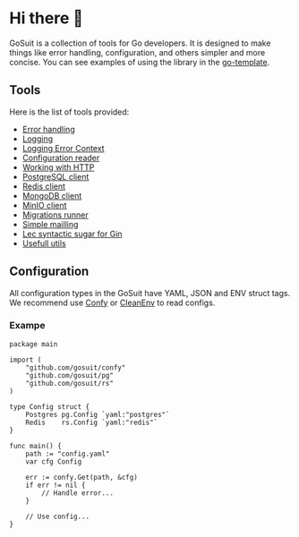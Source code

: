 # Hi there 👋

GoSuit is a collection of tools for Go developers. It is designed to make things like error handling, configuration, and others simpler and more concise. You can see examples of using the library in the <a href="https://github.com/nikitaSstepanov/go-template">go-template</a>.

## Tools

Here is the list of tools provided:

- <a href="https://github.com/gosuit/e">Error handling</a>
- <a href="https://github.com/gosuit/sl">Logging</a>
- <a href="https://github.com/gosuit/lec">Logging Error Context</a>
- <a href="https://github.com/gosuit/confy">Configuration reader</a>
- <a href="https://github.com/gosuit/httper">Working with HTTP</a>
- <a href="https://github.com/gosuit/pg">PostgreSQL client</a>
- <a href="https://github.com/gosuit/rs">Redis client</a>
- <a href="https://github.com/gosuit/mongo">MongoDB client</a>
- <a href="https://github.com/gosuit/minio">MinIO client</a>
- <a href="https://github.com/gosuit/migrate">Migrations runner</a>
- <a href="https://github.com/gosuit/mail">Simple mailling</a>
- <a href="https://github.com/gosuit/gins">Lec syntactic sugar for Gin</a>
- <a href="https://github.com/gosuit/utils">Usefull utils</a>

## Configuration

All configuration types in the GoSuit have YAML, JSON and ENV struct tags. We recommend use <a href="https://github.com/gosuit/confy">Confy</a> or <a href="https://github.com/ilyakaznacheev/cleanenv">CleanEnv</a> to read configs.

### Exampe

```golang
package main

import (
	"github.com/gosuit/confy"
	"github.com/gosuit/pg"
	"github.com/gosuit/rs"
)

type Config struct {
	Postgres pg.Config `yaml:"postgres"`
	Redis    rs.Config `yaml:"redis"`
}

func main() {
	path := "config.yaml"
	var cfg Config

	err := confy.Get(path, &cfg)
	if err != nil {
		// Handle error...
	}

	// Use config...
}

```
